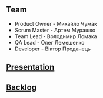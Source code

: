 ## Team

* Product Owner - Михайло Чумак
* Scrum Master - Артем Мурашко
* Team Lead - Володимир Ломака
* QA Lead - Олег Лемешенко
* Developer - Віктор Проданець

## [Presentation](https://docs.google.com/presentation/d/1R2RgzS-RcNa-v3ijMO645WiniEncFaU5sax8N8Vkasc/edit?usp=sharing)
## [Backlog](https://docs.google.com/spreadsheets/d/1rs7qH09qs6t-ONercinunJo3bSUtsNTSQEJAmxScS-o/edit#gid=0)
